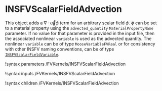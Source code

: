 # INSFVScalarFieldAdvection

This object adds a $\nabla \cdot \vec u \phi$ term for an arbitrary scalar field
$\phi$. $\phi$ can be set to a material property using the
`advected_quantity` `MaterialPropertyName` parameter. If no value for that
parameter is provided in the input file, then the associated nonlinear
`variable` is used as the advected quantity. The nonlinear `variable` can be of
type `MooseVariableFVReal` or for consistency with other INSFV naming
conventions, can be of type [`INSFVScalarFieldVariable`](INSFVScalarFieldVariable.md).

!syntax parameters /FVKernels/INSFVScalarFieldAdvection

!syntax inputs /FVKernels/INSFVScalarFieldAdvection

!syntax children /FVKernels/INSFVScalarFieldAdvection
